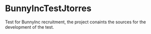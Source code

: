 # BunnyIncTestJtorres

Test for BunnyInc recruitment, the project conaints the sources for the development of the test.
